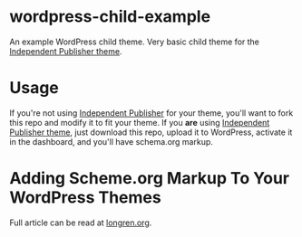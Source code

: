 wordpress-child-example
=======================

An example WordPress child theme. Very basic child theme for the [Independent Publisher theme](https://github.com/raamdev/independent-publisher).


Usage
=====

If you're not using [Independent Publisher](https://github.com/raamdev/independent-publisher) for your theme, you'll want to fork this repo and modify it to fit your theme. If you **are** using [Independent Publisher theme](https://github.com/raamdev/independent-publisher), just download this repo, upload it to WordPress, activate it in the dashboard, and you'll have schema.org markup.


Adding Scheme.org Markup To Your WordPress Themes
=================================================

Full article can be read at [longren.org](http://www.longren.org/wordpress-theme-devs-add-scheme-org-markup-to-your-themes).

